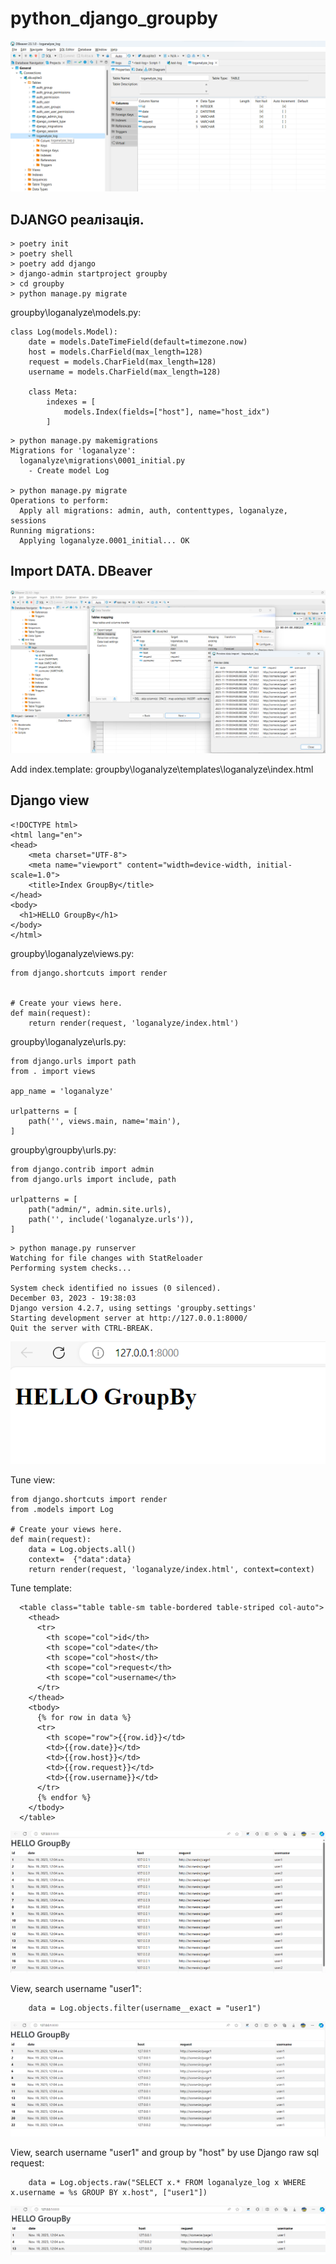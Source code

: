 # python_django_groupby

![](doc/db_01.png)


## DJANGO реалізація.

```
> poetry init
> poetry shell
> poetry add django
> django-admin startproject groupby
> cd groupby
> python manage.py migrate
```

groupby\loganalyze\models.py:
```
class Log(models.Model):
    date = models.DateTimeField(default=timezone.now)
    host = models.CharField(max_length=128)
    request = models.CharField(max_length=128)
    username = models.CharField(max_length=128)

    class Meta:
        indexes = [
            models.Index(fields=["host"], name="host_idx")
        ]
```

```
> python manage.py makemigrations
Migrations for 'loganalyze':
  loganalyze\migrations\0001_initial.py
    - Create model Log

> python manage.py migrate
Operations to perform:
  Apply all migrations: admin, auth, contenttypes, loganalyze, sessions
Running migrations:
  Applying loganalyze.0001_initial... OK 
```

## Import DATA. DBeaver

![](doc/db_02.png)

Add index.template: groupby\loganalyze\templates\loganalyze\index.html

## Django view

```
<!DOCTYPE html>
<html lang="en">
<head>
    <meta charset="UTF-8">
    <meta name="viewport" content="width=device-width, initial-scale=1.0">
    <title>Index GroupBy</title>
</head>
<body>
  <h1>HELLO GroupBy</h1>
</body>
</html>
```


groupby\loganalyze\views.py:
```
from django.shortcuts import render


# Create your views here.
def main(request):
    return render(request, 'loganalyze/index.html')
```

groupby\loganalyze\urls.py:

```
from django.urls import path
from . import views

app_name = 'loganalyze'

urlpatterns = [
    path('', views.main, name='main'),
]
```

groupby\groupby\urls.py:

```
from django.contrib import admin
from django.urls import include, path

urlpatterns = [
    path("admin/", admin.site.urls),
    path('', include('loganalyze.urls')),
]
```

```
> python manage.py runserver
Watching for file changes with StatReloader
Performing system checks...

System check identified no issues (0 silenced).
December 03, 2023 - 19:38:03
Django version 4.2.7, using settings 'groupby.settings'
Starting development server at http://127.0.0.1:8000/
Quit the server with CTRL-BREAK.
```

![](doc/web-01.png)

Tune view:
```
from django.shortcuts import render
from .models import Log

# Create your views here.
def main(request):
    data = Log.objects.all()
    context=  {"data":data}
    return render(request, 'loganalyze/index.html', context=context)
```

Tune template:
```
  <table class="table table-sm table-bordered table-striped col-auto">
    <thead>
      <tr>
        <th scope="col">id</th>
        <th scope="col">date</th>
        <th scope="col">host</th>
        <th scope="col">request</th>
        <th scope="col">username</th>
      </tr>
    </thead>
    <tbody>
      {% for row in data %}
      <tr>
        <th scope="row">{{row.id}}</td>
        <td>{{row.date}}</td>
        <td>{{row.host}}</td>
        <td>{{row.request}}</td>
        <td>{{row.username}}</td>
      </tr>
      {% endfor %}
    </tbody>
  </table>
```

![](doc/web-02.png)

View, search username "user1":
```
    data = Log.objects.filter(username__exact = "user1")
```

![](doc/web-03.png)


View, search username "user1" and group by "host" by use Django raw sql request:
```
    data = Log.objects.raw("SELECT x.* FROM loganalyze_log x WHERE x.username = %s GROUP BY x.host", ["user1"])

```

![](doc/web-04.png)
